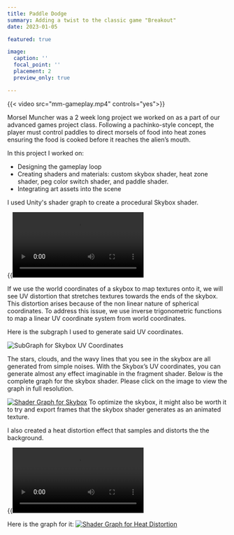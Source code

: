```yaml
---
title: Paddle Dodge
summary: Adding a twist to the classic game "Breakout"
date: 2023-01-05

featured: true

image:
  caption: ''
  focal_point: ''
  placement: 2
  preview_only: true

---
```

{{< video src="mm-gameplay.mp4" controls="yes">}}

Morsel Muncher was a 2 week long project we worked on as a part of our advanced games project class. Following a pachinko-style concept, the player must control paddles to direct morsels of food into heat zones ensuring the food is cooked before it reaches the alien’s mouth.

In this project I worked on:
- Designing the gameplay loop
- Creating shaders and materials: custom skybox shader, heat zone shader, peg color switch shader, and paddle shader.
- Integrating art assets into the scene

I used Unity's shader graph to create a procedural Skybox shader. 

{{<video src="Skybox.mp4" controls="yes">}}

If we use the world coordinates of a skybox to map textures onto it, we will see UV distortion that stretches textures towards the ends of the skybox. This distortion arises because of the non linear nature of spherical coordinates. To address this issue, we use inverse trigonometric functions to map a linear UV coordinate system from world coordinates.

Here is the subgraph I used to generate said UV coordinates. 

![SubGraph for Skybox UV Coordinates](UVSubgraph.png)

The stars, clouds, and the wavy lines that you see in the skybox are all generated from simple noises. With the Skybox’s UV coordinates, you can generate almost any effect imaginable in the fragment shader. Below is the complete graph for the skybox shader. Please click on the image to view the graph in full resolution.

[![Shader Graph for Skybox](SkyBoxGraph.png)](/SkyBoxGraph.png)
To optimize the skybox, it might also be worth it to try and export frames that the skybox shader generates as an animated texture. 

I also created a heat distortion effect that samples and distorts the the background.

{{<video src="window.mp4" controls="yes">}}

Here is the graph for it:
[![Shader Graph for Heat Distortion](HeatCopy.png)](/HeatCopy.png)


